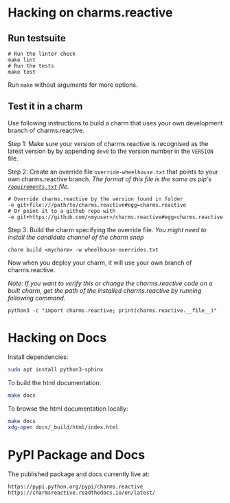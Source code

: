 # Hacking on charms.reactive

## Run testsuite

    # Run the linter check
    make lint
    # Run the tests
    make test

Run `make` without arguments for more options.

## Test it in a charm

Use following instructions to build a charm that uses your own development branch of
charms.reactive.

Step 1: Make sure your version of charms.reactive is recognised as the latest version by
by appending `dev0` to the version number in the `VERSION` file.

Step 2: Create an override file `override-wheelhouse.txt` that points to your own
charms.reactive branch. *The format of this file is the same as pip's
[`requirements.txt`](https://pip.pypa.io/en/stable/reference/pip_install/#requirements-file-format)
file.*

    # Override charms.reactive by the version found in folder
    -e git+file:///path/to/charms.reactive#egg=charms.reactive
    # Or point it to a github repo with
    -e git+https://github.com/<myuser>/charms.reactive#egg=charms.reactive

Step 3: Build the charm specifying the override file. *You might need to install the
candidate channel of the charm snap*

    charm build <mycharm> -w wheelhouse-overrides.txt

Now when you deploy your charm, it will use your own branch of charms.reactive.

*Note: If you want to verify this or change the charms.reactive code on a built
charm, get the path of the installed charms.reactive by running following command.*

    python3 -c "import charms.reactive; print(charms.reactive.__file__)"

# Hacking on Docs

Install dependencies:

```bash
sudo apt install python3-sphinx
```

To build the html documentation:

```bash
make docs
```

To browse the html documentation locally:

```bash
make docs
xdg-open docs/_build/html/index.html
```


# PyPI Package and Docs

The published package and docs currently live at:

    https://pypi.python.org/pypi/charms.reactive
    https://charmsreactive.readthedocs.io/en/latest/
